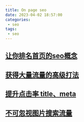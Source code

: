 ```yaml
---
title: On page seo
date: 2023-04-02 18:57:00
categories:
 - seo
tags:
 - seo
---
```


## [让你排名首页的seo概念](/views/seo/seo-page-rank)

## [获得大量流量的高级打法](/views/seo/seo-flow)

## [提升点击率 title、meta](/views/seo/seo-click-rate)

## [不可忽视图片搜索流量](/views/seo/seo-image)